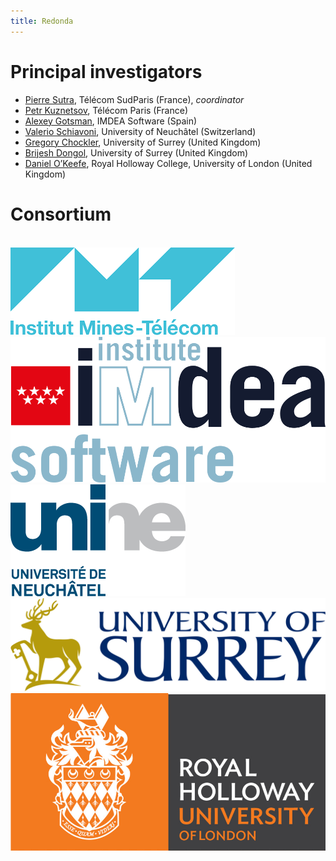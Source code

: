 ```yaml
---
title: Redonda
---
```


# Principal investigators

* [Pierre Sutra](https://sites.google.com/site/0track), Télécom SudParis (France), _coordinator_
* [Petr Kuznetsov](https://perso.telecom-paristech.fr/kuznetso/), Télécom Paris (France)
* [Alexey Gotsman](https://software.imdea.org/~gotsman/), IMDEA Software (Spain)
* [Valerio Schiavoni](http://members.unine.ch/valerio.schiavoni/), University of Neuchâtel (Switzerland)
* [Gregory Chockler](https://gchockler.com/), University of Surrey (United Kingdom)
* [Brijesh Dongol](https://brijeshdongol.github.io/), University of Surrey (United Kingdom)
* [Daniel O’Keefe](https://pure.royalholloway.ac.uk/en/persons/daniel-okeeffe), Royal Holloway College, University of London (United Kingdom)

# Consortium

<br/> 

<img src="assets/imt.png" alt="Institut Mines-Telecom" class="center-image"/> 

<img src="assets/imdea.png" alt="IMDEA Software" class="center-image"/> 

<img src="assets/unine.png" alt="University of Neuchâtel" class="center-image"/>

<img src="assets/sur.png" alt="University of Surrey" class="center-image"/> 

<img src="assets/rhul.png" alt="Royal Holloway - University of london" class="center-image"/>

